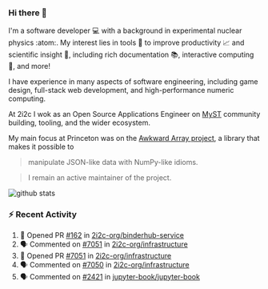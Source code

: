 ### Hi there 👋 

I'm a software developer 💻 with a background in experimental nuclear physics :atom:. My interest lies in tools :wrench: to improve productivity :chart_with_upwards_trend: and scientific insight :telescope:, including rich documentation 📚, interactive computing 🧮, and more! 

I have experience in many aspects of software engineering, including game design, full-stack web development, and high-performance numeric computing. 

At 2i2c I wok as an Open Source Applications Engineer on [MyST](https://github.com/jupyter-book/mystmd) community building, tooling, and the wider ecosystem. 

My main focus at Princeton was on the [Awkward Array project](awkward-array.org/), a library that makes it possible to 
> manipulate JSON-like data with NumPy-like idioms.

> I remain an active maintainer of the project. 

![github stats](https://github-readme-stats.vercel.app/api?username=agoose77&show_icons=true&hide_rank=true&hide_title=true&bg_color=30,e76445,904e95&text_color=efe3ec&icon_color=efe3ec)
<!--
**agoose77/agoose77** is a ✨ _special_ ✨ repository because its `README.md` (this file) appears on your GitHub profile.

Here are some ideas to get you started:

- 🔭 I’m currently working on ...
- 🌱 I’m currently learning ...
- 👯 I’m looking to collaborate on ...
- 🤔 I’m looking for help with ...
- 💬 Ask me about ...
- 📫 How to reach me: ...
- 😄 Pronouns: ...
- ⚡ Fun fact: ...
-->

### :zap: Recent Activity

<!--START_SECTION:activity-->
1. 💪 Opened PR [#162](undefined) in [2i2c-org/binderhub-service](https://github.com/2i2c-org/binderhub-service)
2. 🗣 Commented on [#7051](https://github.com/2i2c-org/infrastructure/pull/7051#issuecomment-3463092165) in [2i2c-org/infrastructure](https://github.com/2i2c-org/infrastructure)
3. 💪 Opened PR [#7051](undefined) in [2i2c-org/infrastructure](https://github.com/2i2c-org/infrastructure)
4. 🗣 Commented on [#7050](https://github.com/2i2c-org/infrastructure/pull/7050#issuecomment-3463065491) in [2i2c-org/infrastructure](https://github.com/2i2c-org/infrastructure)
5. 🗣 Commented on [#2421](https://github.com/jupyter-book/jupyter-book/pull/2421#issuecomment-3460688602) in [jupyter-book/jupyter-book](https://github.com/jupyter-book/jupyter-book)
<!--END_SECTION:activity-->
